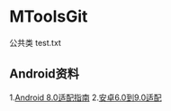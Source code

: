 # MToolsGit
公共类
test.txt
## Android资料
1.[Android 8.0适配指南](https://mp.weixin.qq.com/s/MhWurQy9oOf9OuDsdBLU-w)
2.[安卓6.0到9.0适配](https://mp.weixin.qq.com/s/K9eIN0veW96sjXoczHms5w)
